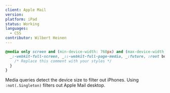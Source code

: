 ```yaml
---
client: Apple Mail
version:
platform: iPad
status: Working
languages:
  - CSS
contributor: Wilbert Heinen
---
```


```css
@media only screen and (min-device-width: 768px) and (max-device-width: 1024px) and (-webkit-min-device-pixel-ratio: 2), (min-resolution: 2dppx) and (hover: none) {
  _:-webkit-full-screen, _::-webkit-full-page-media, _:future, :root body:not(.Singleton) .your-class-name {
    /* Replace this comment with your styles */
  }
}
```

Media queries detect the device size to filter out iPhones. Using `:not(.Singleton)` filters out Apple Mail desktop.
